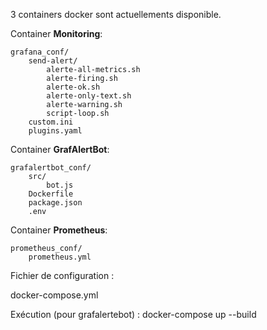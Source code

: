 3 containers docker sont actuellements disponible.

Container **Monitoring**:

    grafana_conf/
        send-alert/
            alerte-all-metrics.sh
            alerte-firing.sh
            alerte-ok.sh
            alerte-only-text.sh
            alerte-warning.sh
            script-loop.sh
        custom.ini
        plugins.yaml

Container **GrafAlertBot**:

    grafalertbot_conf/
        src/
            bot.js
        Dockerfile
        package.json
        .env


Container **Prometheus**:

    prometheus_conf/
        prometheus.yml

    
Fichier de configuration :

docker-compose.yml


Exécution (pour grafalertebot) : docker-compose up --build   